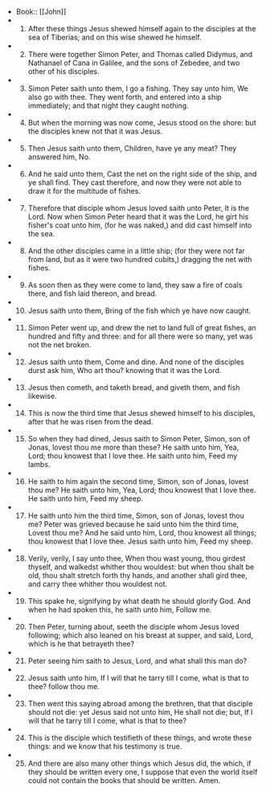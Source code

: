 - Book:: [[John]]
- 1. After these things Jesus shewed himself again to the disciples at the sea of Tiberias; and on this wise shewed he himself.
- 2. There were together Simon Peter, and Thomas called Didymus, and Nathanael of Cana in Galilee, and the sons of Zebedee, and two other of his disciples.
- 3. Simon Peter saith unto them, I go a fishing. They say unto him, We also go with thee. They went forth, and entered into a ship immediately; and that night they caught nothing.
- 4. But when the morning was now come, Jesus stood on the shore: but the disciples knew not that it was Jesus.
- 5. Then Jesus saith unto them, Children, have ye any meat? They answered him, No.
- 6. And he said unto them, Cast the net on the right side of the ship, and ye shall find. They cast therefore, and now they were not able to draw it for the multitude of fishes.
- 7. Therefore that disciple whom Jesus loved saith unto Peter, It is the Lord. Now when Simon Peter heard that it was the Lord, he girt his fisher's coat unto him, (for he was naked,) and did cast himself into the sea.
- 8. And the other disciples came in a little ship; (for they were not far from land, but as it were two hundred cubits,) dragging the net with fishes.
- 9. As soon then as they were come to land, they saw a fire of coals there, and fish laid thereon, and bread.
- 10. Jesus saith unto them, Bring of the fish which ye have now caught.
- 11. Simon Peter went up, and drew the net to land full of great fishes, an hundred and fifty and three: and for all there were so many, yet was not the net broken.
- 12. Jesus saith unto them, Come and dine. And none of the disciples durst ask him, Who art thou? knowing that it was the Lord.
- 13. Jesus then cometh, and taketh bread, and giveth them, and fish likewise.
- 14. This is now the third time that Jesus shewed himself to his disciples, after that he was risen from the dead.
- 15. So when they had dined, Jesus saith to Simon Peter, Simon, son of Jonas, lovest thou me more than these? He saith unto him, Yea, Lord; thou knowest that I love thee. He saith unto him, Feed my lambs.
- 16. He saith to him again the second time, Simon, son of Jonas, lovest thou me? He saith unto him, Yea, Lord; thou knowest that I love thee. He saith unto him, Feed my sheep.
- 17. He saith unto him the third time, Simon, son of Jonas, lovest thou me? Peter was grieved because he said unto him the third time, Lovest thou me? And he said unto him, Lord, thou knowest all things; thou knowest that I love thee. Jesus saith unto him, Feed my sheep.
- 18. Verily, verily, I say unto thee, When thou wast young, thou girdest thyself, and walkedst whither thou wouldest: but when thou shalt be old, thou shalt stretch forth thy hands, and another shall gird thee, and carry thee whither thou wouldest not.
- 19. This spake he, signifying by what death he should glorify God. And when he had spoken this, he saith unto him, Follow me.
- 20. Then Peter, turning about, seeth the disciple whom Jesus loved following; which also leaned on his breast at supper, and said, Lord, which is he that betrayeth thee?
- 21. Peter seeing him saith to Jesus, Lord, and what shall this man do?
- 22. Jesus saith unto him, If I will that he tarry till I come, what is that to thee? follow thou me.
- 23. Then went this saying abroad among the brethren, that that disciple should not die: yet Jesus said not unto him, He shall not die; but, If I will that he tarry till I come, what is that to thee?
- 24. This is the disciple which testifieth of these things, and wrote these things: and we know that his testimony is true.
- 25. And there are also many other things which Jesus did, the which, if they should be written every one, I suppose that even the world itself could not contain the books that should be written. Amen.
